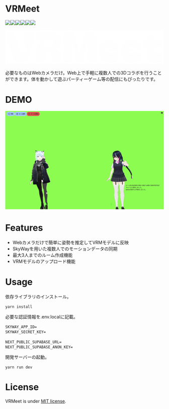 # VRMeet

<img src="https://img.shields.io/badge/-TypeScript-000000.svg?style=for-the-badge&logo=typescript&logoColor=61DAFB"><img src="https://img.shields.io/badge/-Nextjs-000000.svg?style=for-the-badge&logo=next.js&logoColor=61DAFB"><img src="https://img.shields.io/badge/-tailwindcss-000000.svg?style=for-the-badge&logo=tailwindcss&logoColor=61DAFB"><img src="https://img.shields.io/badge/-Supabase-000000.svg?style=for-the-badge&logo=supabase&logoColor=61DAFB"><img src="https://img.shields.io/badge/-three.js-000000.svg?style=for-the-badge&logo=threedotjs&logoColor=61DAFB"><img src="https://img.shields.io/badge/-webrtc-000000.svg?style=for-the-badge&logo=webrtc&logoColor=61DAFB">

<img src="./public/images/logo.png">

必要なものはWebカメラだけ。Web上で手軽に複数人での3Dコラボを行うことができます。体を動かして遊ぶパーティーゲーム等の配信にもぴったりです。
# DEMO
<img src="./public/images/top.png">

# Features
- Webカメラだけで簡単に姿勢を推定してVRMモデルに反映
- SkyWayを用いた複数人でのモーションデータの同期
- 最大3人までのルーム作成機能
- VRMモデルのアップロード機能

# Usage

依存ライブラリのインストール。
```
yarn install
```

必要な認証情報を.env.localに記載。
```
SKYWAY_APP_ID=
SKYWAY_SECRET_KEY=

NEXT_PUBLIC_SUPABASE_URL=
NEXT_PUBLIC_SUPABASE_ANON_KEY=
```

開発サーバーの起動。
```
yarn run dev
```

# License 
VRMeet is under [MIT license](https://github.com/marukun712/VRMeet/blob/main/LICENSE).